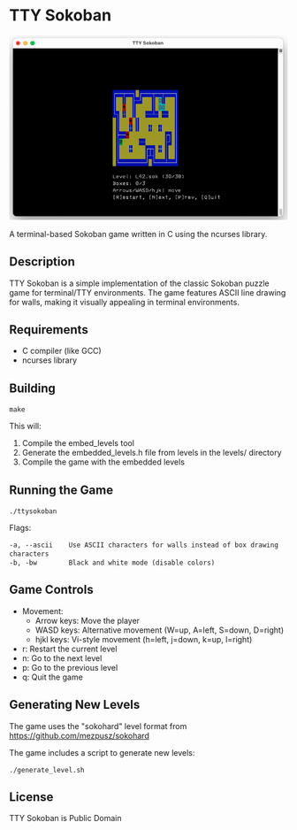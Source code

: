 # TTY Sokoban

![TTY Sokoban](ttysokoban.png)

A terminal-based Sokoban game written in C using the ncurses library.

## Description

TTY Sokoban is a simple implementation of the classic Sokoban puzzle game for terminal/TTY environments. The game features ASCII line drawing for walls, making it visually appealing in terminal environments.

## Requirements

- C compiler (like GCC)
- ncurses library

## Building

```
make
```

This will:
1. Compile the embed_levels tool
2. Generate the embedded_levels.h file from levels in the levels/ directory
3. Compile the game with the embedded levels

## Running the Game

```
./ttysokoban
```

Flags:

```
-a, --ascii    Use ASCII characters for walls instead of box drawing characters
-b, -bw        Black and white mode (disable colors)
```

## Game Controls

- Movement:
  - Arrow keys: Move the player
  - WASD keys: Alternative movement (W=up, A=left, S=down, D=right)
  - hjkl keys: Vi-style movement (h=left, j=down, k=up, l=right)
- r: Restart the current level
- n: Go to the next level
- p: Go to the previous level
- q: Quit the game


## Generating New Levels

The game uses the "sokohard" level format from https://github.com/mezpusz/sokohard

The game includes a script to generate new levels:

```
./generate_level.sh
```

## License

TTY Sokoban is Public Domain
